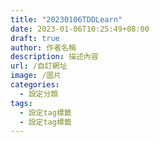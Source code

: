 ```yaml
---
title: "20230106TDDLearn"
date: 2023-01-06T10:25:49+08:00
draft: true 
author: 作者名稱
description: 描述內容
url: /自訂網址
image: /圖片
categories:
  - 設定分類
tags:
  - 設定tag標籤
  - 設定tag標籤
---
```

